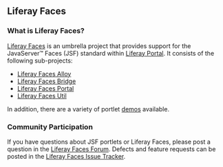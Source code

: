 ## Liferay Faces

### What is Liferay Faces?
[Liferay Faces](http://www.liferay.com/community/liferay-projects/liferay-faces/overview) is an umbrella project that provides support for the JavaServer&trade; Faces (JSF) standard within [Liferay Portal](http://www.liferay.com/community/liferay-projects/liferay-portal/overview). It consists of the following sub-projects:

* [Liferay Faces Alloy](http://www.liferay.com/community/liferay-projects/liferay-faces/alloy/)
* [Liferay Faces Bridge](http://www.liferay.com/community/liferay-projects/liferay-faces/bridge/)
* [Liferay Faces Portal](http://www.liferay.com/community/liferay-projects/liferay-faces/portal/)
* [Liferay Faces Util](http://www.liferay.com/community/liferay-projects/liferay-faces/util/)

In addition, there are a variety of portlet [demos](http://www.liferay.com/community/liferay-projects/liferay-faces/demos) available. 

### Community Participation

If you have questions about JSF portlets or Liferay Faces, please post a question in the [Liferay Faces Forum](http://www.liferay.com/community/forums/-/message_boards/category/13289027). Defects and feature requests can be posted in the [Liferay Faces Issue Tracker](http://issues.liferay.com/browse/FACES).

